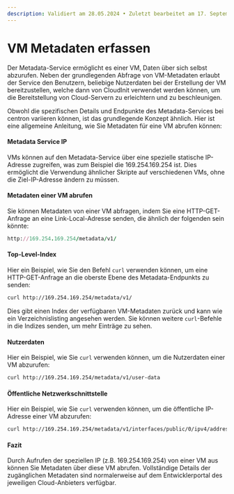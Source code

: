 ```yaml
---
description: Validiert am 28.05.2024 • Zuletzt bearbeitet am 17. September 2024
---
```


# VM Metadaten erfassen

Der Metadata-Service ermöglicht es einer VM, Daten über sich selbst abzurufen. Neben der grundlegenden Abfrage von VM-Metadaten erlaubt der Service den Benutzern, beliebige Nutzerdaten bei der Erstellung der VM bereitzustellen, welche dann von CloudInit verwendet werden können, um die Bereitstellung von Cloud-Servern zu erleichtern und zu beschleunigen.

Obwohl die spezifischen Details und Endpunkte des Metadata-Services bei centron variieren können, ist das grundlegende Konzept ähnlich. Hier ist eine allgemeine Anleitung, wie Sie Metadaten für eine VM abrufen können:

#### Metadata Service IP

VMs können auf den Metadata-Service über eine spezielle statische IP-Adresse zugreifen, was zum Beispiel die 169.254.169.254 ist. Dies ermöglicht die Verwendung ähnlicher Skripte auf verschiedenen VMs, ohne die Ziel-IP-Adresse ändern zu müssen.

#### Metadaten einer VM abrufen

Sie können Metadaten von einer VM abfragen, indem Sie eine HTTP-GET-Anfrage an eine Link-Local-Adresse senden, die ähnlich der folgenden sein könnte:

```ruby
http://169.254.169.254/metadata/v1/
```

#### Top-Level-Index

Hier ein Beispiel, wie Sie den Befehl `curl` verwenden können, um eine HTTP-GET-Anfrage an die oberste Ebene des Metadata-Endpunkts zu senden:

```bash
curl http://169.254.169.254/metadata/v1/
```

Dies gibt einen Index der verfügbaren VM-Metadaten zurück und kann wie ein Verzeichnislisting angesehen werden. Sie können weitere `curl`-Befehle in die Indizes senden, um mehr Einträge zu sehen.

#### Nutzerdaten

Hier ein Beispiel, wie Sie `curl` verwenden können, um die Nutzerdaten einer VM abzurufen:

```bash
curl http://169.254.169.254/metadata/v1/user-data
```

#### Öffentliche Netzwerkschnittstelle

Hier ein Beispiel, wie Sie `curl` verwenden können, um die öffentliche IP-Adresse einer VM abzurufen:

```bash
curl http://169.254.169.254/metadata/v1/interfaces/public/0/ipv4/address
```

#### Fazit

Durch Aufrufen der speziellen IP (z.B. 169.254.169.254) von einer VM aus können Sie Metadaten über diese VM abrufen. Vollständige Details der zugänglichen Metadaten sind normalerweise auf dem Entwicklerportal des jeweiligen Cloud-Anbieters verfügbar.
